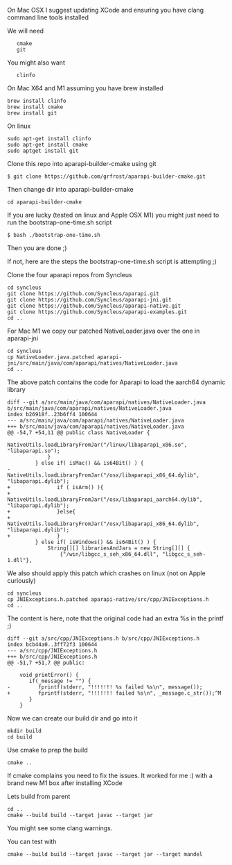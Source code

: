 On Mac OSX I suggest updating XCode and ensuring you have clang command line tools installed

We will need
```
   cmake 
   git
```

You might also want
```
   clinfo
```

On Mac X64 and M1 assuming you have brew installed 
```
brew install clinfo
brew install cmake
brew install git
```

On linux

```
sudo apt-get install clinfo
sudo apt-get install cmake
sudo aptget install git
```

Clone this repo into aparapi-builder-cmake using git

```
$ git clone https://github.com/grfrost/aparapi-builder-cmake.git
```

Then change dir into aparapi-builder-cmake

```
cd aparapi-builder-cmake
```

If you are lucky (tested on linux and Apple OSX M1) you might just need to run the bootstrap-one-time.sh script 

```
$ bash ./bootstrap-one-time.sh 
```
Then you are done ;) 

If not, here are the steps the bootstrap-one-time.sh script is attempting ;)   

Clone the four aparapi repos from Syncleus
```
cd syncleus
git clone https://github.com/Syncleus/aparapi.git
git clone https://github.com/Syncleus/aparapi-jni.git
git clone https://github.com/Syncleus/aparapi-native.git
git clone https://github.com/Syncleus/aparapi-examples.git
cd .. 
```

For Mac M1 we copy our patched NativeLoader.java over the one in aparapi-jni

```
cd syncleus
cp NativeLoader.java.patched aparapi-jni/src/main/java/com/aparapi/natives/NativeLoader.java
cd ..
```

The above patch contains the code for Aparapi to load the aarch64 dynamic library
```
diff --git a/src/main/java/com/aparapi/natives/NativeLoader.java b/src/main/java/com/aparapi/natives/NativeLoader.java
index b26918f..23b6ff4 100644
--- a/src/main/java/com/aparapi/natives/NativeLoader.java
+++ b/src/main/java/com/aparapi/natives/NativeLoader.java
@@ -54,7 +54,11 @@ public class NativeLoader {
                     NativeUtils.loadLibraryFromJar("/linux/libaparapi_x86.so", "libaparapi.so");
             }
         } else if( isMac() && is64Bit() ) {
-            NativeUtils.loadLibraryFromJar("/osx/libaparapi_x86_64.dylib", "libaparapi.dylib");
+               if ( isArm() ){
+                    NativeUtils.loadLibraryFromJar("/osx/libaparapi_aarch64.dylib", "libaparapi.dylib");
+               }else{
+                    NativeUtils.loadLibraryFromJar("/osx/libaparapi_x86_64.dylib", "libaparapi.dylib");
+               }
         } else if( isWindows() && is64Bit() ) {
             String[][] librariesAndJars = new String[][] {
                 {"/win/libgcc_s_seh_x86_64.dll", "libgcc_s_seh-1.dll"},
```

We also should apply this patch which crashes on linux (not on Apple curiously)

```
cd syncleus
cp JNIExceptions.h.patched aparapi-native/src/cpp/JNIExceptions.h
cd ..
```

The content is here, note that the original code had an extra %s in the printf ;)
```
diff --git a/src/cpp/JNIExceptions.h b/src/cpp/JNIExceptions.h
index bcb44a0..3ff72f3 100644
--- a/src/cpp/JNIExceptions.h
+++ b/src/cpp/JNIExceptions.h
@@ -51,7 +51,7 @@ public:
 
    void printError() {
       if(_message != "") {
-         fprintf(stderr, "!!!!!!! %s failed %s\n", message());
+         fprintf(stderr, "!!!!!!! failed %s\n", _message.c_str());^M
       }
    }

```
Now we can create our build dir and go into it
 
```
mkdir build
cd build
```

Use cmake to prep the build
```
cmake ..
```

If cmake complains you need to fix the issues. It worked for me :) with a brand new M1 box after installing XCode 

Lets build from parent
```
cd ..
cmake --build build --target javac --target jar
```

You might see some clang warnings. 

You can test with 

```
cmake --build build --target javac --target jar --target mandel
```

